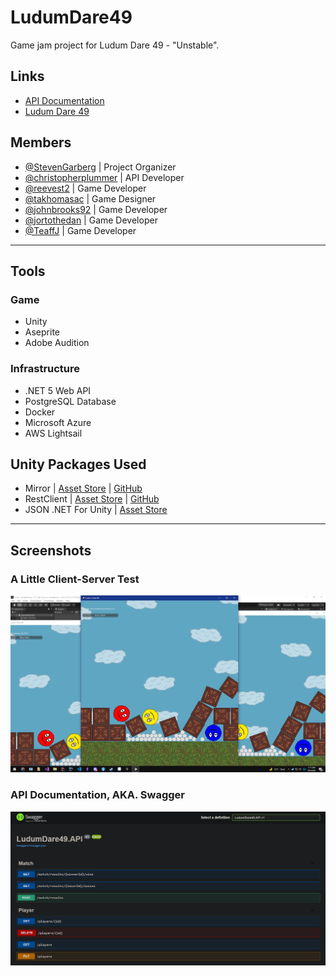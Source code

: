 # LudumDare49
Game jam project for Ludum Dare 49 - "Unstable".

## Links
- [API Documentation](https://ludumdare49.azurewebsites.net/)
- [Ludum Dare 49](https://ldjam.com/events/ludum-dare/49)

## Members
- [@StevenGarberg](https://github.com/StevenGarberg) | Project Organizer
- [@christopherplummer](https://github.com/christopherplummer) | API Developer
- [@reevest2](https://github.com/reevest2) | Game Developer
- [@takhomasac](https://github.com/takhomasac) | Game Designer
- [@johnbrooks92](https://github.com/johnbrooks92) | Game Developer
- [@jortothedan](https://github.com/jortothedan) | Game Developer
- [@TeaffJ](https://github.com/TeaffJ) | Game Developer

---

## Tools
### Game
- Unity
- Aseprite
- Adobe Audition
### Infrastructure
- .NET 5 Web API
- PostgreSQL Database
- Docker
- Microsoft Azure
- AWS Lightsail

## Unity Packages Used
- Mirror | [Asset Store](https://assetstore.unity.com/packages/tools/network/mirror-129321) | [GitHub](https://github.com/vis2k/Mirror)
- RestClient | [Asset Store](https://assetstore.unity.com/packages/tools/network/rest-client-for-unity-102501) | [GitHub](https://github.com/proyecto26/RestClient)
- JSON .NET For Unity | [Asset Store](https://assetstore.unity.com/packages/tools/input-management/json-net-for-unity-11347)

---

## Screenshots

### A Little Client-Server Test
![image](/Documentation/Images/ClientTest.png)

### API Documentation, AKA. Swagger
![image](/Documentation/Images/Swagger.png)
